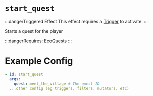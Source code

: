 # `start_quest`
:::dangerTriggered Effect
This effect requires a [Trigger](https://plugins.auxilor.io/effects/all-triggers) to activate.
:::

Starts a quest for the player

:::dangerRequires:
EcoQuests
:::

# Example Config

```yaml
- id: start_quest
  args:
    quest: meet_the_village # The quest ID
  ...other config (eg triggers, filters, mutators, etc)
```
